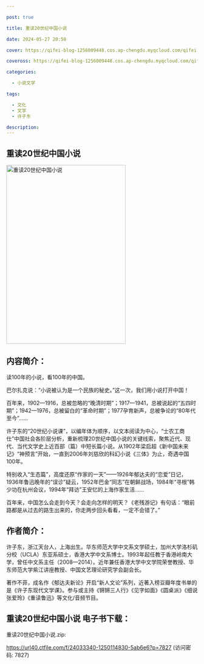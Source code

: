 ```yaml
---

post: true

title: 重读20世纪中国小说

date: 2024-05-27 20:50

cover: https://qifei-blog-1256009448.cos.ap-chengdu.myqcloud.com/qifei-blog/66120c2768eb9357135196e1.jpg

coveross: https://qifei-blog-1256009448.cos.ap-chengdu.myqcloud.com/qifei-blog/66120c2768eb9357135196e1.jpg

categories:

  - 小说文学

tags:

  - 文化
  - 文学
  - 许子东

description:
---
```


##  重读20世纪中国小说

<img alt="重读20世纪中国小说 " class="aligncenter loaded" data-was-processed="true" decoding="async" fetchpriority="high" height="471" src="https://qifei-blog-1256009448.cos.ap-chengdu.myqcloud.com/qifei-blog/66120c2768eb9357135196e1.jpg " style="cursor: zoom-in;" width="314"/>

## 内容简介：

读100年的小说，看100年的中国。

巴尔扎克说：“小说被认为是一个民族的秘史。”这一次，我们用小说打开中国！

百年来，1902—1916，总被忽略的“晚清时期”；1917—1941，总被说起的“五四时期”；1942—1976，总被留白的“革命时期”；1977孕育新声，总被争论的“80年代至今”……

许子东的“20世纪小说课”，以编年体为顺序，以文本阅读为中心，“士农工商仕”中国社会各阶层分析，重新梳理20世纪中国小说的关键线索，聚焦近代、现代、当代文学史上近百部（篇）中短长篇小说。从1902年梁启超《新中国未来记》“神预言”开始，一直到2006年刘慈欣的科幻小说《三体》为止，奇遇中国100年。

特别收入“生态篇”，高度还原“作家的一天”——1926年郁达夫的“恋爱”日记，1936年鲁迅晚年的“误诊”疑云，1952年巴金“同志”在朝鲜战场，1984年“寻根”韩少功在杭州会议，1994年“拜访”王安忆的上海作家生活……

百年来，中国怎么会走到今天？会走向怎样的明天？《老残游记》有句话：“眼前路都是从过去的路生出来的，你走两步回头看看，一定不会错了。”

## 作者简介：

许子东，浙江天台人，上海出生。华东师范大学中文系文学硕士，加州大学洛杉矶分校（UCLA）东亚系硕士，香港大学中文系博士。1993年起任教于香港岭南大学，曾任中文系主任（2008—2014）。近年兼任香港大学中文学院荣誉教授、华东师范大学紫江讲座教授、中国文艺理论研究学会副会长。

著作不菲，成名作《郁达夫新论》开启“新人文论”系列，近著入榜豆瓣年度书单的是《许子东现代文学课》。参与或主持《锵锵三人行》《见字如面》《圆桌派》《细说张爱玲》《重读鲁迅》等文化/音频节目。

## 重读20世纪中国小说 电子书下载：
重读20世纪中国小说.zip: 

https://url40.ctfile.com/f/24033340-1250114830-5ab6e6?p=7827 (访问密码: 7827)
